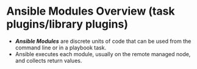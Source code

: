 # Ansible Modules Overview (task plugins/library plugins)

- <b>_Ansible Modules_</b> are discrete units of code that can be used from the command line or in a playbook task.
- Ansible executes each module, usually on the remote managed node, and collects return values.

##
